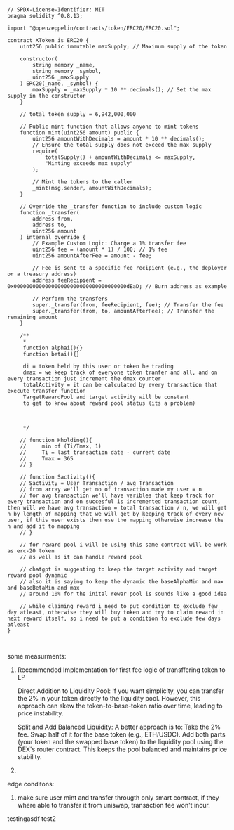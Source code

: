 ```


// SPDX-License-Identifier: MIT
pragma solidity ^0.8.13;

import "@openzeppelin/contracts/token/ERC20/ERC20.sol";

contract XToken is ERC20 {
    uint256 public immutable maxSupply; // Maximum supply of the token

    constructor(
        string memory _name,
        string memory _symbol,
        uint256 _maxSupply
    ) ERC20(_name, _symbol) {
        maxSupply = _maxSupply * 10 ** decimals(); // Set the max supply in the constructor
    }

    // total token supply = 6,942,000,000

    // Public mint function that allows anyone to mint tokens
    function mint(uint256 amount) public {
        uint256 amountWithDecimals = amount * 10 ** decimals();
        // Ensure the total supply does not exceed the max supply
        require(
            totalSupply() + amountWithDecimals <= maxSupply,
            "Minting exceeds max supply"
        );

        // Mint the tokens to the caller
        _mint(msg.sender, amountWithDecimals);
    }

    // Override the _transfer function to include custom logic
    function _transfer(
        address from,
        address to,
        uint256 amount
    ) internal override {
        // Example Custom Logic: Charge a 1% transfer fee
        uint256 fee = (amount * 1) / 100; // 1% fee
        uint256 amountAfterFee = amount - fee;

        // Fee is sent to a specific fee recipient (e.g., the deployer or a treasury address)
        address feeRecipient = 0x000000000000000000000000000000000000dEaD; // Burn address as example

        // Perform the transfers
        super._transfer(from, feeRecipient, fee); // Transfer the fee
        super._transfer(from, to, amountAfterFee); // Transfer the remaining amount
    }

    /**
     *
     function alphai(){}
     function betai(){}

     di = token held by this user or token he trading
     dmax = we keep track of everyone token tranfer and all, and on every transaction just increment the dmax counter
     totalActivity = it can be calculated by every transaction that execute transfer function
     TargetRewardPool and target activity will be constant
     to get to know about reward pool status (its a problem)


      
     */

    // function Hholding(){
    //     min of (Ti/Tmax, 1)
    //     Ti = last transaction date - current date
    //     Tmax = 365
    // }

    // function Sactivity(){
    // Sactivity = User Transaction / avg Transaction
    // from array we'll get no of transaction made my user = n
    // for avg transaction we'll have varibles that keep track for every transaction and on succesful is incremented transaction count, then will we have avg transaction = total transaction / n, we will get n by length of mapping that we will get by keeping track of every new user, if this user exists then use the mapping otherwise increase the n and add it to mapping
    // }

    // for reward pool i will be using this same contract will be work as erc-20 token
    // as well as it can handle reward pool

    // chatgpt is suggesting to keep the target activity and target reward pool dynamic
    // also it is saying to keep the dynamic the baseAlphaMin and max and baseBetaMin and max
    // around 10% for the inital rewar pool is sounds like a good idea

    // while claiming reward i need to put condition to exclude few day atleast, otherwise they will buy token and try to claim reward in next reward itself, so i need to put a condition to exclude few days atleast
}



```

some measurments:

1. Recommended Implementation for first fee logic of transffering token to LP

    Direct Addition to Liquidity Pool:
        If you want simplicity, you can transfer the 2% in your token directly to the liquidity pool. However, this approach can skew the token-to-base-token ratio over time, leading to price instability.

    Split and Add Balanced Liquidity:
        A better approach is to:
            Take the 2% fee.
            Swap half of it for the base token (e.g., ETH/USDC).
            Add both parts (your token and the swapped base token) to the liquidity pool using the DEX's router contract.
        This keeps the pool balanced and maintains price stability.

2. 

edge conditons:

1. make sure user mint and transfer througth only smart contract, if they where able to transfer it from uniswap, transaction fee won't incur.


testingasdf
test2
